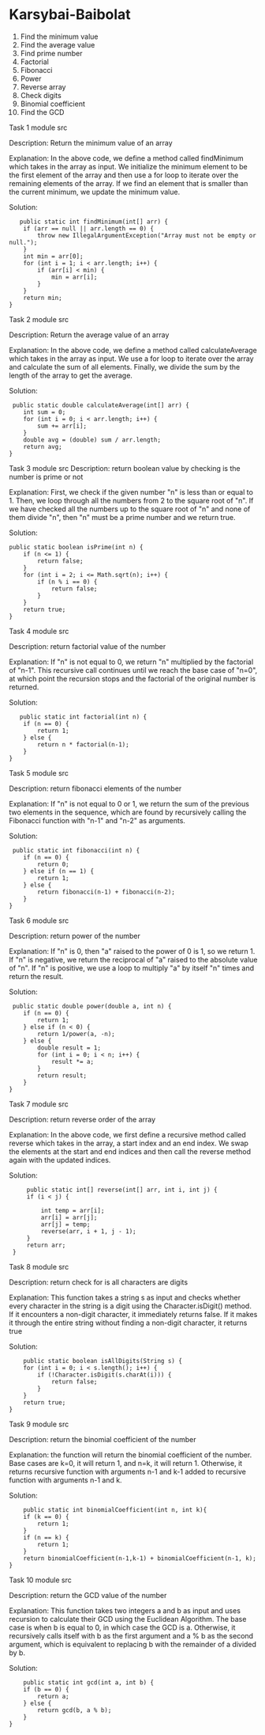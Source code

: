  # Karsybai-Baibolat
 1. Find the minimum value
 2. Find the average value
 3. Find prime number
 4. Factorial
 5. Fibonacci 
 6. Power
 7. Reverse array
 8. Check digits
 9. Binomial coefficient
 10. Find the GCD
  
   Task 1 module src

Description: Return the minimum value of an array
 
Explanation: In the above code, we define a method called findMinimum which takes in the array as input. We initialize the minimum element to be the first element of the array and then use a for loop to iterate over the remaining elements of the array. If we find an element that is smaller than the current minimum, we update the minimum value.



Solution: 

       public static int findMinimum(int[] arr) {
        if (arr == null || arr.length == 0) {
            throw new IllegalArgumentException("Array must not be empty or null.");
        }
        int min = arr[0];
        for (int i = 1; i < arr.length; i++) {
            if (arr[i] < min) {
                min = arr[i];
            }
        }
        return min;
    }

   Task 2 module src

Description: Return the average value of an array
 
Explanation: In the above code, we define a method called calculateAverage which takes in the array as input. We use a for loop to iterate over the array and calculate the sum of all elements. Finally, we divide the sum by the length of the array to get the average.

Solution:
 
     public static double calculateAverage(int[] arr) {
        int sum = 0;
        for (int i = 0; i < arr.length; i++) {
            sum += arr[i];
        }
        double avg = (double) sum / arr.length;
        return avg;
    }
    
   Task 3 module src
Description: return boolean value by checking is the number is prime or not

Explanation: First, we check if the given number "n" is less than or equal to 1.
Then, we loop through all the numbers from 2 to the square root of "n".
If we have checked all the numbers up to the square root of "n" and none of them divide "n", then "n" must be a prime number and we return true.

Solution:

    public static boolean isPrime(int n) {
        if (n <= 1) {
            return false;
        }
        for (int i = 2; i <= Math.sqrt(n); i++) {
            if (n % i == 0) {
                return false;
            }
        }
        return true;
    }

  Task 4 module src

Description: return factorial value of the number

Explanation: If "n" is not equal to 0, we return "n" multiplied by the factorial of "n-1".
This recursive call continues until we reach the base case of "n=0", at which point the recursion stops and the factorial of the original number is returned.

Solution:
        
       public static int factorial(int n) {
        if (n == 0) {
            return 1;
        } else {
            return n * factorial(n-1);
        }
    }
  
  Task 5 module src

Description: return fibonacci elements of the number

Explanation: If "n" is not equal to 0 or 1, we return the sum of the previous two elements in the sequence, which are found by recursively calling the Fibonacci function with "n-1" and "n-2" as arguments.

Solution:

     public static int fibonacci(int n) {
        if (n == 0) {
            return 0;
        } else if (n == 1) {
            return 1;
        } else {
            return fibonacci(n-1) + fibonacci(n-2);
        }
    }
 
   Task 6 module src

Description: return power of the number

Explanation: If "n" is 0, then "a" raised to the power of 0 is 1, so we return 1.
If "n" is negative, we return the reciprocal of "a" raised to the absolute value of "n".
If "n" is positive, we use a loop to multiply "a" by itself "n" times and return the result.

Solution:
 
     public static double power(double a, int n) {
        if (n == 0) {
            return 1;
        } else if (n < 0) {
            return 1/power(a, -n);
        } else {
            double result = 1;
            for (int i = 0; i < n; i++) {
                result *= a;
            }
            return result;
        }
    }

   Task 7 module src

Description: return reverse order of the array

Explanation: In  the above code, we first define a recursive method called reverse which takes in the array, a start index and an end index. We swap the elements at the start and end indices and then call the reverse method again with the updated indices.

Solution:

         public static int[] reverse(int[] arr, int i, int j) {
         if (i < j) {

             int temp = arr[i];
             arr[i] = arr[j];
             arr[j] = temp;
             reverse(arr, i + 1, j - 1);
         }
         return arr;
     }

   Task 8 module src

Description: return check for is all characters are digits

Explanation: This function takes a string s as input and checks whether every character in the string is a digit using the Character.isDigit() method. If it encounters a non-digit character, it immediately returns false. If it makes it through the entire string without finding a non-digit character, it returns true
    
Solution:

        public static boolean isAllDigits(String s) {
        for (int i = 0; i < s.length(); i++) {
            if (!Character.isDigit(s.charAt(i))) {
                return false;
            }
        }
        return true;
    }

   Task 9 module src

Description: return the binomial coefficient of the number

Explanation: the function will return the binomial coefficient of the number. Base cases are k=0, it will return 1, and n=k, it will return 1. Otherwise, it returns recursive function with arguments n-1 and k-1 added to recursive function with arguments n-1 and k.
  
Solution:

        public static int binomialCoefficient(int n, int k){  
        if (k == 0) {
            return 1;
        }
        if (n == k) {
            return 1;
        }
        return binomialCoefficient(n-1,k-1) + binomialCoefficient(n-1, k);
    }
   Task 10 module src

Description: return the GCD value of the number

Explanation: This function takes two integers a and b as input and uses recursion to calculate their GCD using the Euclidean Algorithm. The base case is when b is equal to 0, in which case the GCD is a. Otherwise, it recursively calls itself with b as the first argument and a % b as the second argument, which is equivalent to replacing b with the remainder of a divided by b.

Solution:

        public static int gcd(int a, int b) {
        if (b == 0) {
            return a;
        } else {
            return gcd(b, a % b);
        }
    }